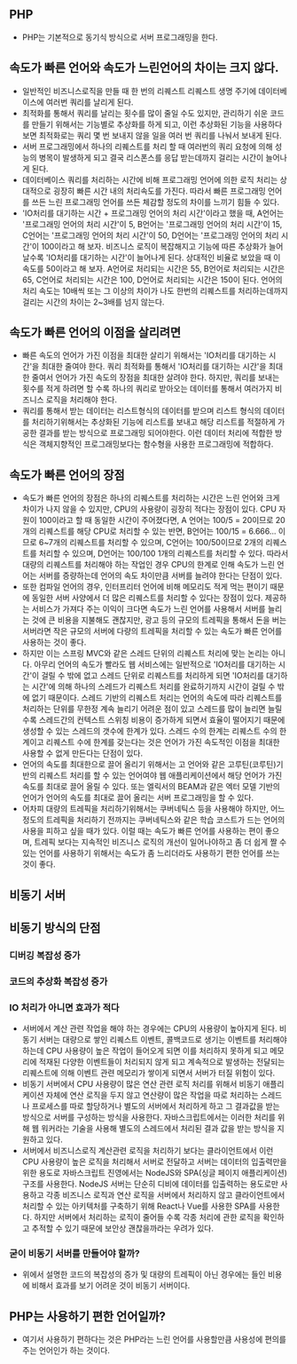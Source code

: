 ## PHP
- PHP는 기본적으로 동기식 방식으로 서버 프로그래밍을 한다.

## 속도가 빠른 언어와 속도가 느린언어의 차이는 크지 않다.
- 일반적인 비즈니스로직을 만들 때 한 번의 리퀘스트 리퀘스트 생명 주기에 데이터베이스에 여러번 쿼리를 날리게 된다.
- 최적화를 통해서 쿼리를 날리는 횟수를 많이 줄일 수도 있지만, 관리하기 쉬운 코드를 만들기 위해서는 기능별로 추상화를 하게 되고, 이런 추상화된 기능을 사용하다보면 최적화로는 쿼리 몇 번 보내지 않을 일을 여러 번 쿼리를 나눠서 보내게 된다.
- 서버 프로그래밍에서 하나의 리퀘스트를 처리 할 때 여러번의 쿼리 요청에 의해 성능의 병목이 발생하게 되고 결국 리스폰스를 응답 받는데까지 걸리는 시간이 늘어나게 된다.
- 데이터베이스 쿼리를 처리하는 시간에 비해 프로그래밍 언어에 의한 로직 처리는 상대적으로 굉장히 빠른 시간 내의 처리속도를 가진다. 따라서 빠른 프로그래밍 언어를 쓰든 느린 프로그래밍 언어를 쓰든 체감할 정도의 차이를 느끼기 힘들 수 있다.
- 'IO처리를 대기하는 시간 + 프로그래밍 언어의 처리 시간'이라고 했을 때, A언어는 '프로그래밍 언어의 처리 시간'이 5, B언어는 '프로그래밍 언어의 처리 시간'이 15, C언어는 '프로그래밍 언어의 처리 시간'이 50, D언어는 '프로그래밍 언어의 처리 시간'이 100이라고 해 보자. 비즈니스 로직이 복잡해지고 기능에 따른 추상화가 늘어날수록 'IO처리를 대기하는 시간'이 늘어나게 된다. 상대적인 비율로 보았을 때 이 속도를 50이라고 해 보자. A언어로 처리되는 시간은 55, B언어로 처리되는 시간은 65, C언어로 처리되는 시간은 100, D언어로 처리되는 시간은 150이 된다. 언어의 처리 속도는 10배씩 또는 그 이상의 차이가 나도 한번의 리퀘스트를 처리하는데까지 걸리는 시간의 차이는 2~3배를 넘지 않는다.

## 속도가 빠른 언어의 이점을 살리려면
- 빠른 속도의 언어가 가진 이점을 최대한 살리기 위해서는 'IO처리를 대기하는 시간'을 최대한 줄여야 한다. 쿼리 최적화를 통해서 'IO처리를 대기하는 시간'을 최대한 줄여서 언어가 가진 속도의 장점을 최대한 살려야 한다. 하지만, 쿼리를 보내는 횟수를 적게 하려면 할 수록 하나의 쿼리로 받아오는 데이터를 통해서 여러가지 비즈니스 로직을 처리해야 한다.
- 쿼리를 통해서 받는 데이터는 리스트형식의 데이터를 받으며 리스트 형식의 데이터를 처리하기위해서는 추상화된 기능에 리스트를 보내고 해당 리스트를 적절하게 가공한 결과를 받는 방식으로 프로그래밍 되어야한다. 이런 데이터 처리에 적합한 방식은 객체지향적인 프로그래밍보다는 함수형을 사용한 프로그래밍에 적합하다.

## 속도가 빠른 언어의 장점
- 속도가 빠른 언어의 장점은 하나의 리퀘스트를 처리하는 시간은 느린 언어와 크게 차이가 나지 않을 수 있지만, CPU의 사용량이 굉장히 적다는 장점이 있다. CPU 자원이 100이라고 할 때 동일한 시간이 주어졌다면, A 언어는 100/5 = 20이므로 20개의 리퀘스트를 해당 CPU로 처리할 수 있는 반면, B언어는 100/15 = 6.666... 이므로 6~7개의 리퀘스트를 처리할 수 있으며, C언어는 100/50이므로 2개의 리퀘스트를 처리할 수 있으며, D언어는 100/100 1개의 리퀘스트를 처리할 수 있다. 따라서 대량의 리퀘스트를 처리해야 하는 작업인 경우 CPU의 한계로 인해 속도가 느린 언어는 서버를 증량하는데 언어의 속도 차이만큼 서버를 늘려야 한다는 단점이 있다.
- 또한 컴파일 언어의 경우, 인터프리터 언어에 비해 메모리도 적게 먹는 편이기 때문에 동일한 서버 사양에서 더 많은 리퀘스트를 처리할 수 있다는 장점이 있다. 제공하는 서비스가 가져다 주는 이익이 크다면 속도가 느린 언어를 사용해서 서버를 늘리는 것에 큰 비용을 지불해도 괜찮지만, 광고 등의 규모의 트레픽을 통해서 돈을 버는 서버라면 작은 규모의 서버에 다량의 트레픽을 처리할 수 있는 속도가 빠른 언어를 사용하는 것이 좋다.
- 하지만 이는 스프링 MVC와 같은 스레드 단위의 리퀘스트 처리에 맞는 논리는 아니다. 아무리 언어의 속도가 빨라도 웹 서비스에는 일반적으로 'IO처리를 대기하는 시간'이 걸릴 수 밖에 없고 스레드 단위로 리퀘스트를 처리하게 되면 'IO처리를 대기하는 시간'에 의해 하나의 스레드가 리퀘스트 처리를 완료하기까지 시간이 걸릴 수 밖에 없기 때문이다. 스레드 기반의 리퀘스트 처리는 언어의 속도에 따라 리퀘스트를 처리하는 단위를 무한정 계속 늘리기 어려운 점이 있고 스레드를 많이 늘리면 늘릴수록 스레드간의 컨텍스트 스위칭 비용이 증가하게 되면서 효율이 떨어지기 때문에 생성할 수 있는 스레드의 갯수에 한계가 있다. 스레드 수의 한계는 리퀘스트 수의 한계이고 리퀘스트 수에 한계를 갖는다는 것은 언어가 가진 속도적인 이점을 최대한 사용할 수 없게 만든다는 단점이 있다.
- 언어의 속도를 최대한으로 끌어 올리기 위해서는 고 언어와 같은 고루틴(코루틴)기반의 리퀘스트 처리를 할 수 있는 언어여야 웹 애플리케이션에서 해당 언어가 가진 속도를 최대로 끌어 올릴 수 있다. 또는 엘릭서의 BEAM과 같은 엑터 모델 기반의 언어가 언어의 속도를 최대로 끌어 올리는 서버 프로그래밍을 할 수 있다.
- 어차피 대량의 트레픽을 처리하기위해서는 쿠버네틱스 등을 사용해야 하지만, 어느 정도의 트레픽을 처리하기 전까지는 쿠버네틱스와 같은 학습 코스트가 드는 언어의 사용을 피하고 싶을 때가 있다. 이럴 때는 속도가 빠른 언어를 사용하는 편이 좋으며, 트레픽 보다는 지속적인 비즈니스 로직의 개선이 일어나야하고 좀 더 쉽게 짤 수 있는 언어를 사용하기 위해서는 속도가 좀 느리더라도 사용하기 편한 언어를 쓰는 것이 좋다.

## 비동기 서버
## 비동기 방식의 단점
### 디버깅 복잡성 증가
### 코드의 추상화 복잡성 증가
### IO 처리가 아니면 효과가 적다
- 서버에서 계산 관련 작업을 해야 하는 경우에는 CPU의 사용량이 높아지게 된다. 비동기 서버는 대량으로 쌓인 리퀘스트 이벤트, 콜백코드로 생기는 이벤트를 처리해야 하는데 CPU 사용량이 높은 작업이 들어오게 되면 이를 처리하지 못하게 되고 메모리에 적재된 다양한 이벤트들이 처리되지 않게 되고 계속적으로 발생하는 전달되는 리퀘스트에 의해 이벤트 관련 메모리가 쌓이게 되면서 서버가 터질 위험이 있다.
- 비동기 서버에서 CPU 사용량이 많은 연산 관련 로직 처리를 위해서 비동기 애플리케이션 자체에 연산 로직을 두지 않고 연산량이 많은 작업을 따로 처리하는 스레드나 프로세스를 따로 할당하거나 별도의 서버에서 처리하게 하고 그 결과값을 받는 방식으로 서버를 구성하는 방식을 사용한다. 자바스크립트에서는 이러한 처리를 위해 웹 워커라는 기술을 사용해 별도의 스레드에서 처리된 결과 값을 받는 방식을 지원하고 있다.
- 서버에서 비즈니스로직 계산관련 로직을 처리하기 보다는 클라이언트에서 이런 CPU 사용량이 높은 로직을 처리해서 서버로 전달하고 서버는 데이터의 입출력만을 위한 용도로 자바스크립트 진영에서는 NodeJS와 SPA(싱글 페이지 애플리케이션) 구조를 사용한다. NodeJS 서버는 단순히 디비에 데이터를 입출력하는 용도로만 사용하고 각종 비즈니스 로직과 연산 로직을 서버에서 처리하지 않고 클라이언트에서 처리할 수 있는 아키텍처를 구축하기 위해 React나 Vue를 사용한 SPA를 사용한다. 하지만 서버에서 처리하는 로직이 줄어들 수록 각종 처리에 관한 로직을 확인하고 추적할 수 있기 때문에 보안상 괜찮을까라는 우려가 있다.

### 굳이 비동기 서버를 만들어야 할까?
- 위에서 설명한 코드의 복잡성의 증가 및 대량의 트레픽이 아닌 경우에는 들인 비용에 비해서 효과를 보기 어려운 것이 비동기 서버이다.

## PHP는 사용하기 편한 언어일까?
- 여기서 사용하기 편하다는 것은 PHP라는 느린 언어를 사용할만큼 사용성에 편의를 주는 언어인가 하는 것이다.
